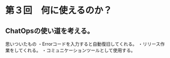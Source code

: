 # 第３回　何に使えるのか？
## ChatOpsの使い道を考える。
思いついたもの
・Errorコードを入力すると自動復旧してくれる。
・リリース作業をしてくれる。
・コミュニケーションツールとして使用する。

